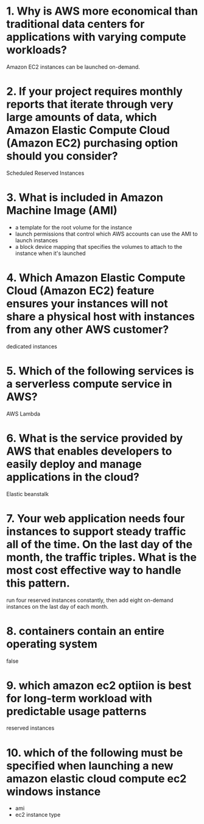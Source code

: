 # 1. Why is AWS more economical than traditional data centers for applications with varying compute workloads?
Amazon EC2 instances can be launched on-demand.

# 2. If your project requires monthly reports that iterate through very large amounts of data, which Amazon Elastic Compute Cloud (Amazon EC2) purchasing option should you consider?
Scheduled Reserved Instances

# 3. What is included in Amazon Machine Image (AMI)
- a template for the root volume for the instance
- launch permissions that control which AWS accounts can use the AMI to launch instances
- a block device mapping that specifies the volumes to attach to the instance when it's launched

# 4. Which Amazon Elastic Compute Cloud (Amazon EC2) feature ensures your instances will not share a physical host with instances from any other AWS customer?
dedicated instances

# 5. Which of the following services is a serverless compute service in AWS?
AWS Lambda

# 6. What is the service provided by AWS that enables developers to easily deploy and manage applications in the cloud?
Elastic beanstalk

# 7. Your web application needs four instances to support steady traffic all of the time. On the last day of the month, the traffic triples. What is the most cost effective way to handle this pattern.
run four reserved instances constantly, then add eight on-demand instances on the last day of each month.

# 8. containers contain an entire operating system
false

# 9. which amazon ec2 optiion is best for long-term workload with predictable usage patterns
reserved instances

# 10. which of the following must be specified when launching a new amazon elastic cloud compute ec2 windows instance
- ami
- ec2 instance type